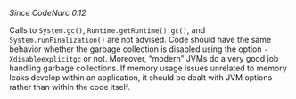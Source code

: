 *Since CodeNarc 0.12*

Calls to `System.gc()`, `Runtime.getRuntime().gc()`, and
`System.runFinalization()` are not advised. Code should have the same
behavior whether the garbage collection is disabled using the option
`-Xdisableexplicitgc` or not. Moreover, “modern” JVMs do a very good job
handling garbage collections. If memory usage issues unrelated to memory
leaks develop within an application, it should be dealt with JVM options
rather than within the code itself.
